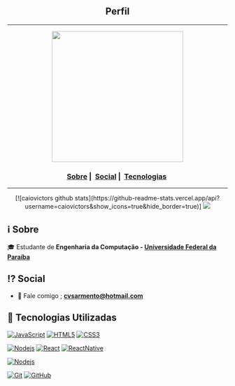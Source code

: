 <h2 align="center">Perfil</h2>

___

<p align="center"; border-radius=50%>
  <img src="https://scontent.fjpa1-1.fna.fbcdn.net/v/t1.0-9/36829589_1572631762842731_4415226229964144640_n.jpg?_nc_cat=107&_nc_sid=09cbfe&_nc_eui2=AeETyP2HaMm6TZaN0cAAHWOSxjTZd_tYpm3GNNl3-1imba61tzTCFseg4lIsTDyd6D_Ac6ajjmtsP-UPWdbJruZt&_nc_ohc=-4nXE8FOhMcAX8baWkb&_nc_ht=scontent.fjpa1-1.fna&oh=1dbcd93ef5e5c6616caf4b963aa6c3a3&oe=5F4D9DCA" width="300" heigth="300">
</p>


<h3 align="center">
  <a href="#information_source-sobre">Sobre</a>&nbsp;|&nbsp;
  <a href="#interrobang-motivo">Social</a>&nbsp;|&nbsp;
  <a href="#rocket-tecnologias-utilizadas">Tecnologias</a>&nbsp;
</h3>

___
<div align="middle">
  [![caiovictors github stats](https://github-readme-stats.vercel.app/api?username=caiovictors&show_icons=true&hide_border=true)]
  <a href="https://github.com/caiovictors/github-readme-stats"><img src="https://github-readme-stats.vercel.app/api/top-langs/?username=caiovictors&layout=compact&hide=jupyter%20notebook&hide_border=true"/></a>
</div>

## :information_source: Sobre
  
🎓 Estudante de **Engenharia da Computação - [Universidade Federal da Paraíba](https://www.ufpb.br/)**

## :interrobang: Social

- :e-mail: Fale comigo ; **[cvsarmento@hotmail.com](mailto://cvsarmento@hotmail.com)**

## :rocket: Tecnologias Utilizadas

[![JavaScript](https://img.shields.io/badge/-JavaScript-black?style=flat&logo=javascript&link=https://github.com/caiovictors)](https://github.com/caiovictors) [![HTML5](https://img.shields.io/badge/-HTML5-E34F26?style=flat&logo=html5&logoColor=white&link=https://github.com/caiovictos)](https://github.com/caiovictors) [![CSS3](https://img.shields.io/badge/-CSS3-1572B6?style=flat&logo=css3&link=https://github.com/caiovictors)](https://github.com/caiovictors) 

[![Nodejs](https://img.shields.io/badge/-Nodejs-black?style=flat&logo=Node.js&link=https://github.com/caiovictors)](https://github.com/caiovictors) [![React](https://img.shields.io/badge/-React-black?style=flat&logo=react&link=https://github.com/caiovictors)](https://github.com/caiovictors) [![ReactNative](https://img.shields.io/badge/-ReactNative-black?style=flat&logo=react&link=https://github.com/caiovictors)](https://github.com/caiovictors)

[![Nodejs](https://img.shields.io/badge/-Nodejs-black?style=flat&logo=Node.js&link=https://github.com/caiovictors)](https://github.com/caiovictors)

[![Git](https://img.shields.io/badge/-Git-black?style=flat&logo=git&link=https://github.com/caiovictors)](https://github.com/caiovictors)  [![GitHub](https://img.shields.io/badge/-GitHub-181717?style=flat&logo=github&link=https://github.com/caiovictors)](https://github.com/caiovictors)



